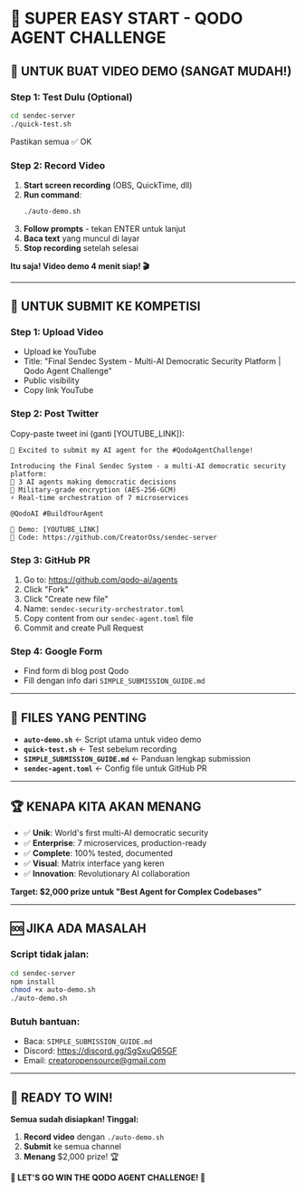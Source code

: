 # 🚀 SUPER EASY START - QODO AGENT CHALLENGE

## 🎯 **UNTUK BUAT VIDEO DEMO (SANGAT MUDAH!)**

### **Step 1: Test Dulu (Optional)**
```bash
cd sendec-server
./quick-test.sh
```
Pastikan semua ✅ OK

### **Step 2: Record Video**
1. **Start screen recording** (OBS, QuickTime, dll)
2. **Run command**:
   ```bash
   ./auto-demo.sh
   ```
3. **Follow prompts** - tekan ENTER untuk lanjut
4. **Baca text** yang muncul di layar
5. **Stop recording** setelah selesai

**Itu saja! Video demo 4 menit siap! 🎬**

---

## 📝 **UNTUK SUBMIT KE KOMPETISI**

### **Step 1: Upload Video**
- Upload ke YouTube
- Title: "Final Sendec System - Multi-AI Democratic Security Platform | Qodo Agent Challenge"
- Public visibility
- Copy link YouTube

### **Step 2: Post Twitter**
Copy-paste tweet ini (ganti [YOUTUBE_LINK]):
```
🚀 Excited to submit my AI agent for the #QodoAgentChallenge! 

Introducing the Final Sendec System - a multi-AI democratic security platform:
🤖 3 AI agents making democratic decisions
🔐 Military-grade encryption (AES-256-GCM)
⚡ Real-time orchestration of 7 microservices

@QodoAI #BuildYourAgent

🎥 Demo: [YOUTUBE_LINK]
📁 Code: https://github.com/CreatorOss/sendec-server
```

### **Step 3: GitHub PR**
1. Go to: https://github.com/qodo-ai/agents
2. Click "Fork"
3. Click "Create new file"
4. Name: `sendec-security-orchestrator.toml`
5. Copy content from our `sendec-agent.toml` file
6. Commit and create Pull Request

### **Step 4: Google Form**
- Find form di blog post Qodo
- Fill dengan info dari `SIMPLE_SUBMISSION_GUIDE.md`

---

## 🎯 **FILES YANG PENTING**

- **`auto-demo.sh`** ← Script utama untuk video demo
- **`quick-test.sh`** ← Test sebelum recording
- **`SIMPLE_SUBMISSION_GUIDE.md`** ← Panduan lengkap submission
- **`sendec-agent.toml`** ← Config file untuk GitHub PR

---

## 🏆 **KENAPA KITA AKAN MENANG**

- ✅ **Unik**: World's first multi-AI democratic security
- ✅ **Enterprise**: 7 microservices, production-ready
- ✅ **Complete**: 100% tested, documented
- ✅ **Visual**: Matrix interface yang keren
- ✅ **Innovation**: Revolutionary AI collaboration

**Target: $2,000 prize untuk "Best Agent for Complex Codebases"**

---

## 🆘 **JIKA ADA MASALAH**

### **Script tidak jalan:**
```bash
cd sendec-server
npm install
chmod +x auto-demo.sh
./auto-demo.sh
```

### **Butuh bantuan:**
- Baca: `SIMPLE_SUBMISSION_GUIDE.md`
- Discord: https://discord.gg/SgSxuQ65GF
- Email: creatoropensource@gmail.com

---

## 🎊 **READY TO WIN!**

**Semua sudah disiapkan! Tinggal:**
1. **Record video** dengan `./auto-demo.sh`
2. **Submit** ke semua channel
3. **Menang** $2,000 prize! 🏆

**🚀 LET'S GO WIN THE QODO AGENT CHALLENGE! 🚀**